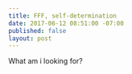 ```yaml
---
title: FFF, self-determination
date: 2017-06-12 08:51:00 -07:00
published: false
layout: post
---
```


What am i looking for?